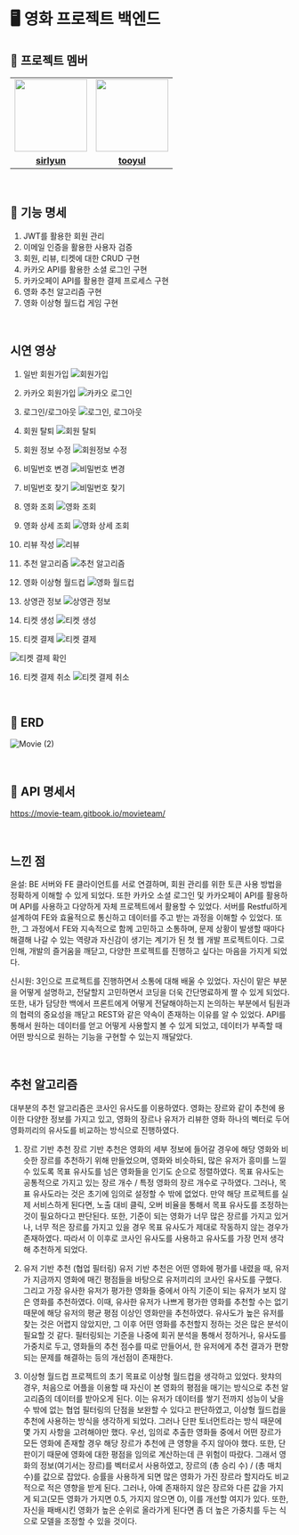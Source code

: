 # 🖥 영화 프로젝트 백엔드

## 🤖 프로젝트 멤버

<table>
 <tr>
    <td align="center"><a href="https://github.com/sirlyun"><img src="https://avatars.githubusercontent.com/sirlyun" width="130px;" alt=""></a></td>
    <td align="center"><a href="https://github.com/tooyul"><img src="https://avatars.githubusercontent.com/tooyul" width="130px;" alt=""></a></td>
  </tr>
  <tr>
    <td align="center"><a href="https://github.com/sirlyun"><b>sirlyun</b></a></td>
    <td align="center"><a href="https://github.com/tooyul"><b>tooyul</b></a></td>
  </tr>
</table>

<br/>

## 📌 기능 명세

1. JWT를 활용한 회원 관리
2. 이메일 인증을 활용한 사용자 검증
3. 회원, 리뷰, 티켓에 대한 CRUD 구현
4. 카카오 API를 활용한 소셜 로그인 구현
5. 카카오페이 API를 활용한 결제 프로세스 구현
6. 영화 추천 알고리즘 구현
7. 영화 이상형 월드컵 게임 구현

<br/>

## 시연 영상
1. 일반 회원가입
![회원가입](https://github.com/movie-team/BackEnd/assets/116432941/10b76b4e-4a98-4303-9712-59b491bd5479)

2. 카카오 회원가입
![카카오 로그인](https://github.com/movie-team/BackEnd/assets/116432941/11728757-d8b3-43b8-a2c9-502f3a6f8e90)

3. 로그인/로그아웃
![로그인, 로그아웃](https://github.com/movie-team/BackEnd/assets/116432941/cb65ea41-eac8-485c-88d6-0dcab8a6711e)

4. 회원 탈퇴
![회원 탈퇴](https://github.com/movie-team/BackEnd/assets/116432941/ff58de87-1185-4002-b8b9-4acb3ffe7500)

5. 회원 정보 수정
![회원정보 수정](https://github.com/movie-team/BackEnd/assets/116432941/ea9cbd52-ee9c-4f54-88df-97183e60faad)

6. 비밀번호 변경
![비밀번호 변경](https://github.com/movie-team/BackEnd/assets/116432941/c88848d0-67c7-4db7-b6f9-9811dbcaa2de)

7. 비밀번호 찾기
![비밀번호 찾기](https://github.com/movie-team/BackEnd/assets/116432941/b57a2a13-abc6-42aa-8c87-56d2d3933889)

8. 영화 조회
![영화 조회](https://github.com/movie-team/BackEnd/assets/116432941/eaf9313c-b6ee-4bc9-80da-6dd05a9bb0a5)

9. 영화 상세 조회
![영화 상세 조회](https://github.com/movie-team/BackEnd/assets/116432941/f85f7b57-7c53-489a-8991-e345efd4b4fe)

10. 리뷰 작성
![리뷰](https://github.com/movie-team/BackEnd/assets/116432941/45a4e5a6-25eb-4d69-81c0-2c875ec29f7a)

11. 추천 알고리즘
![추천 알고리즘](https://github.com/movie-team/BackEnd/assets/116432941/ad87fc20-7563-41ff-88b4-4d44fa32512a)

12. 영화 이상형 월드컵
![영화 월드컵](https://github.com/movie-team/BackEnd/assets/116432941/6998f264-7371-416e-9dfb-7d067a8ed307)

13. 상영관 정보
![상영관 정보](https://github.com/movie-team/BackEnd/assets/116432941/c39d0e81-d076-41f7-a7ed-087ec1b31da3)

14. 티켓 생성
![티켓 생성](https://github.com/movie-team/BackEnd/assets/116432941/59a7fe43-4206-4223-9fcc-1c12306e176d)

15. 티켓 결제
![티켓 결제](https://github.com/movie-team/BackEnd/assets/116432941/d494c31e-bf3f-46ce-b66c-18ccc98dea21)

![티켓 결제 확인](https://github.com/movie-team/BackEnd/assets/116432941/c95dc2c0-9784-4a4c-8977-2bb6210cc988)

16. 티켓 결제 취소
![티켓 결제 취소](https://github.com/movie-team/BackEnd/assets/116432941/e3b6b489-ecd6-487b-b171-b45447f267de)


<br/>

## 💾 ERD

![Movie (2)](https://github.com/movie-team/BackEnd/assets/116432941/d7ab0ef9-cb65-428c-98a5-6bbe198e9cc2)

<br/>

## 📝 API 명세서

https://movie-team.gitbook.io/movieteam/


<br/>

## 느낀 점

윤설: BE 서버와 FE 클라이언트를 서로 연결하며, 회원 관리를 위한 토큰 사용 방법을 정확하게 이해할 수 있게 되었다. 또한 카카오 소셜 로그인 및 카카오페이 API를 활용하며 API를 사용하고 다양하게 자체 프로젝트에서 활용할 수 있었다. 서버를 Restful하게 설계하여 FE와 효율적으로 통신하고 데이터를 주고 받는 과정을 이해할 수 있었다. 또한, 그 과정에서 FE와 지속적으로 함께 고민하고 소통하며, 문제 상황이 발생할 때마다 해결해 나갈 수 있는 역량과 자신감이 생기는 계기가 된 첫 웹 개발 프로젝트이다. 그로 인해, 개발의 즐거움을 깨닫고, 다양한 프로젝트를 진행하고 싶다는 마음을 가지게 되었다.


신시원: 3인으로 프로젝트를 진행하면서 소통에 대해 배울 수 있었다. 자신이 맡은 부분을 어떻게 설명하고, 전달할지 고민하면서 코딩을 더욱 간단명료하게 짤 수 있게 되었다. 또한, 내가 담당한 백에서 프론트에게 어떻게 전달해야하는지 논의하는 부분에서 팀원과의 협력의 중요성을 깨닫고 REST와 같은 약속이 존재하는 이유를 알 수 있었다. API를 통해서 원하는 데이터를 얻고 어떻게 사용할지 볼 수 있게 되었고, 데이터가 부족할 때 어떤 방식으로 원하는 기능을 구현할 수 있는지 깨달았다.

<br/>

## 추천 알고리즘

대부분의 추천 알고리즘은 코사인 유사도를 이용하였다. 영화는 장르와 같이 추천에 용이한 다양한 정보를 가지고 있고, 영화의 장르나 유저가 리뷰한 영화 하나의 벡터로 두어 영화끼리의 유사도를 비교하는 방식으로 진행하였다.

1. 장르 기반 추천
   장르 기반 추천은 영화의 세부 정보에 들어갈 경우에 해당 영화와 비슷한 장르를 추천하기 위해 만들었으며, 영화와 비슷하되, 많은 유저가 흥미를 느낄 수 있도록 목표 유사도를 넘은 영화들을 인기도 순으로 정렬하였다. 목표 유사도는 공통적으로 가지고 있는 장르 개수 / 특정 영화의 장르 개수로 구하였다.
   그러나, 목표 유사도라는 것은 초기에 임의로 설정할 수 밖에 없었다. 만약 해당 프로젝트를 실제 서비스하게 된다면, 노출 대비 클릭, 오버 비율을 통해서 목표 유사도를 조정하는 것이 필요하다고 판단된다. 또한, 기준이 되는 영화가 너무 많은 장르를 가지고 있거나, 너무 적은 장르를 가지고 있을 경우 목표 유사도가 제대로 작동하지 않는 경우가 존재하였다. 따라서 이 이후로 코사인 유사도를 사용하고 유사도를 가장 먼저 생각해 추천하게 되었다.

2. 유저 기반 추천 (협업 필터링)
   유저 기반 추천은 어떤 영화에 평가를 내렸을 때, 유저가 지금까지 영화에 매긴 평점들을 바탕으로 유저끼리의 코사인 유사도를 구했다. 그리고 가장 유사한 유저가 평가한 영화들 중에서 아직 기준이 되는 유저가 보지 않은 영화를 추천하였다. 이때, 유사한 유저가 나쁘게 평가한 영화를 추천할 수는 없기 때문에 해당 유저의 평균 평점 이상인 영화만을 추천하였다. 유사도가 높은 유저를 찾는 것은 어렵지 않았지만, 그 이후 어떤 영화를 추천할지 정하는 것은 많은 분석이 필요할 것 같다. 필터링되는 기준을 나중에 회귀 분석을 통해서 정하거나, 유사도를 가중치로 두고, 영화들의 추천 점수를 따로 만들어서, 한 유저에게 추천 결과가 편향되는 문제를 해결하는 등의 개선점이 존재한다.

3. 이상형 월드컵
   프로젝트의 초기 목표로 이상형 월드컵을 생각하고 있었다. 왓챠의 경우, 처음으로 어플을 이용할 때 자신이 본 영화의 평점을 매기는 방식으로 추천 알고리즘의 데이터를 받아오게 된다. 이는 유저가 데이터를 쌓기 전까지 성능이 낮을 수 밖에 없는 협업 필터링의 단점을 보완할 수 있다고 판단하였고, 이상형 월드컵을 추천에 사용하는 방식을 생각하게 되었다. 그러나 단판 토너먼트라는 방식 때문에 몇 가지 사항을 고려해야만 했다. 우선, 임의로 추출한 영화들 중에서 어떤 장르가 모든 영화에 존재할 경우 해당 장르가 추천에 큰 영향을 주지 않아야 했다. 또한, 단판이기 때문에 영화에 대한 평점을 임의로 계산하는데 큰 위험이 따랐다. 그래서 영화의 정보(여기서는 장르)를 벡터로서 사용하였고, 장르의 (총 승리 수) / (총 매치 수)를 값으로 잡았다. 승률을 사용하게 되면 많은 영화가 가진 장르라 할지라도 비교적으로 적은 영향을 받게 된다. 그러나, 아예 존재하지 않은 장르와 다른 값을 가지게 되고(모든 영화가 가지면 0.5, 가지지 않으면 0), 이를 개선할 여지가 있다. 또한, 자신을 패배시킨 영화가 높은 순위로 올라가게 된다면 좀 더 높은 가중치를 두는 식으로 모델을 조정할 수 있을 것이다.
